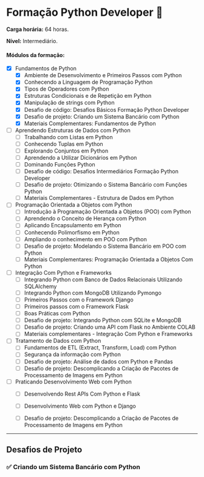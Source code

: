 # Formação Python Developer 🚀

**Carga horária:** 64 horas.

**Nível:** Intermediário.

#### Módulos da formação:

- [x] Fundamentos de Python
    - [x] Ambiente de Desenvolvimento e Primeiros Passos com Python
    - [x] Conhecendo a Linguagem de Programação Python
    - [x] Tipos de Operadores com Python
    - [x] Estruturas Condicionais e de Repetição em Python
    - [x] Manipulação de strings com Python
    - [x] Desafio de código: Desafios Básicos Formação Python Developer
    - [x] Desafio de projeto: Criando um Sistema Bancário com Python
    - [x] Materiais Complementares: Fundamentos de Python
- [ ] Aprendendo Estruturas de Dados com Python
    - [ ] Trabalhando com Listas em Python
    - [ ] Conhecendo Tuplas em Python
    - [ ] Explorando Conjuntos em Python
    - [ ] Aprendendo a Utilizar Dicionários em Python
    - [ ] Dominando Funções Python
    - [ ] Desafio de código: Desafios Intermediários Formação Python Developer
    - [ ] Desafio de projeto: Otimizando o Sistema Bancário com Funções Python
    - [ ] Materiais Complementares - Estrutura de Dados em Python
- [ ] Programação Orientada a Objetos com Python
    - [ ] Introdução à Programação Orientada a Objetos (POO) com Python
    - [ ] Aprendendo o Conceito de Herança com Python
    - [ ] Aplicando Encapsulamento em Python
    - [ ] Conhecendo Polimorfismo em Python
    - [ ] Ampliando o conhecimento em POO com Python
    - [ ] Desafio de projeto: Modelando o Sistema Bancário em POO com Python
    - [ ] Materiais Complementares: Programação Orientada a Objetos Com Python
- [ ] Integração Com Python e Frameworks
    - [ ] Integrando Python com Banco de Dados Relacionais Utilizando SQLAlchemy
    - [ ] Integrando Python com MongoDB Utilizando Pymongo
    - [ ] Primeiros Passos com o Framework Django
    - [ ] Primeiros passos com o Framework Flask
    - [ ] Boas Práticas com Python
    - [ ] Desafio de projeto: Integrando Python com SQLite e MongoDB
    - [ ] Desafio de projeto: Criando uma API com Flask no Ambiente COLAB
    - [ ] Materiais complementares - Integração Com Python e Frameworks
- [ ] Tratamento de Dados com Python
    - [ ] Fundamentos de ETL (Extract, Transform, Load) com Python
    - [ ] Segurança da informação com Python
    - [ ] Desafio de projeto: Análise de dados com Python e Pandas
    - [ ] Desafio de projeto: Descomplicando a Criação de Pacotes de Processamento de Imagens em Python
- [ ] Praticando Desenvolvimento Web com Python
    - [ ] Desenvolvendo Rest APIs Com Python e Flask
    - [ ] Desenvolvimento Web com Python e Django
    - [ ] Desafio de projeto: Descomplicando a Criação de Pacotes de Processamento de Imagens em Python


---
## Desafios de Projeto


### ✅ Criando um Sistema Bancário com Python
